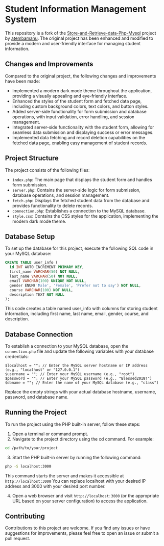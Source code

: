 # Student Information Management System


This repository is a fork of the [Store-and-Retrieve-data-Php-Mysql](https://github.com/atembamanu/Store-and-Retrieve-data-Php-Mysql) project by [atembamanu](https://github.com/atembamanu). The original project has been enhanced and modified to provide a modern and user-friendly interface for managing student information.


## Changes and Improvements


Compared to the original project, the following changes and improvements have been made:


- Implemented a modern dark mode theme throughout the application, providing a visually appealing and eye-friendly interface.
- Enhanced the styles of the student form and fetched data page, including custom background colors, text colors, and button styles.
- Added server-side functionality for form submission and database operations, with input validation, error handling, and session management.
- Integrated server-side functionality with the student form, allowing for seamless data submission and displaying success or error messages.
- Implemented data fetching and record deletion capabilities on the fetched data page, enabling easy management of student records.


## Project Structure


The project consists of the following files:


- `index.php`: The main page that displays the student form and handles form submission.
- `server.php`: Contains the server-side logic for form submission, database operations, and session management.
- `fetch.php`: Displays the fetched student data from the database and provides functionality to delete records.
- `connection.php`: Establishes a connection to the MySQL database.
- `style.css`: Contains the CSS styles for the application, implementing the modern dark mode theme.


## Database Setup


To set up the database for this project, execute the following SQL code in your MySQL database:


```sql
CREATE TABLE user_info (
  id INT AUTO_INCREMENT PRIMARY KEY,
  first_name VARCHAR(50) NOT NULL,
  last_name VARCHAR(50) NOT NULL,
  email VARCHAR(100) UNIQUE NOT NULL,
  gender ENUM('Male', 'Female', 'Prefer not to say') NOT NULL,
  course VARCHAR(100) NOT NULL,
  description TEXT NOT NULL
);
```


This code creates a table named user_info with columns for storing student information, including first name, last name, email, gender, course, and description.


## Database Connection
To establish a connection to your MySQL database, open the ```connection.php``` file and update the following variables with your database credentials:


```
$localhost = ""; // Enter the MySQL server hostname or IP address (e.g., "localhost" or "127.0.0.1")
$username = ""; // Enter your MySQL username (e.g., "root")
$password = ""; // Enter your MySQL password (e.g., "Blessed2018!")
$dbname = ""; // Enter the name of your MySQL database (e.g., "class")
```
Replace the empty strings with your actual database hostname, username, password, and database name.


## Running the Project
To run the project using the PHP built-in server, follow these steps:


1. Open a terminal or command prompt.
2. Navigate to the project directory using the cd command. For example:


```bash
cd /path/to/your/project
```


3. Start the PHP built-in server by running the following command:


```bash
php -S localhost:3000
```
This command starts the server and makes it accessible at ```http://localhost:3000```
You can replace localhost with your desired IP address and 3000 with your desired port number.


4. Open a web browser and visit ```http://localhost:3000``` (or the appropriate URL based on your server configuration) to access the application.


## Contributing
Contributions to this project are welcome. If you find any issues or have suggestions for improvements, please feel free to open an issue or submit a pull request.



